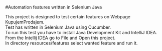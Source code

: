 #Automation features written in Selenium Java

This project is designed to test certain features on Webpage KupujemProdajem.<br/>
Test has written in Selenium Java using Cucumber.<br/>
To run this test you have to install Java Development Kit and IntelliJ IDEA.<br/>
From the Intellij IDEA go to File and Open this project.<br/>
In directory resources/features select wanted feature and run it.<br/>


